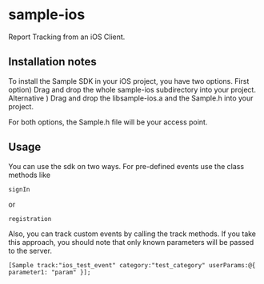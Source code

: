 sample-ios
==========

Report Tracking from an iOS Client.

Installation notes
----------
To install the Sample SDK in your iOS project, you have two options. 
First option) Drag and drop the whole sample-ios subdirectory into your project.
Alternative ) Drag and drop the libsample-ios.a and the Sample.h into your project.  

For both options, the Sample.h file will be your access point. 

Usage
-----
You can use the sdk on two ways. For pre-defined events use the class methods like 
```
signIn
```
or 
```
registration
```

Also, you can track custom events by calling the track methods. If you take this approach, you should note that only known parameters will be passed to the server.

```
[Sample track:"ios_test_event" category:"test_category" userParams:@{ parameter1: "param" }];
```
